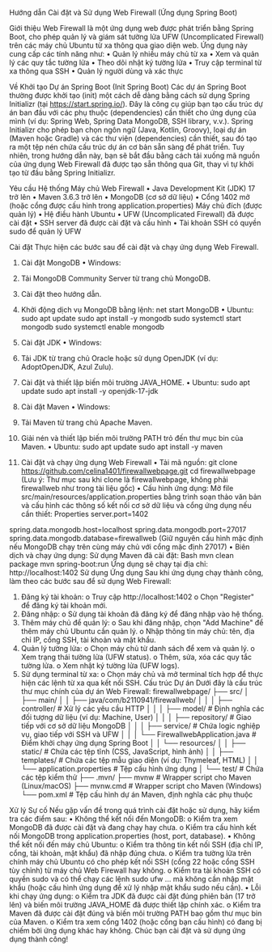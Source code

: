 Hướng dẫn Cài đặt và Sử dụng Web Firewall (Ứng dụng Spring Boot)

Giới thiệu
Web Firewall là một ứng dụng web được phát triển bằng Spring Boot, cho phép quản lý và giám sát tường lửa UFW (Uncomplicated Firewall) trên các máy chủ Ubuntu từ xa thông qua giao diện web. Ứng dụng này cung cấp các tính năng như:
•	Quản lý nhiều máy chủ từ xa
•	Xem và quản lý các quy tắc tường lửa
•	Theo dõi nhật ký tường lửa
•	Truy cập terminal từ xa thông qua SSH
•	Quản lý người dùng và xác thực

Về Khởi tạo Dự án Spring Boot (Init Spring Boot)
Các dự án Spring Boot thường được khởi tạo (init) một cách dễ dàng bằng cách sử dụng Spring Initializr (tại https://start.spring.io/). Đây là công cụ giúp bạn tạo cấu trúc dự án ban đầu với các phụ thuộc (dependencies) cần thiết cho ứng dụng của mình (ví dụ: Spring Web, Spring Data MongoDB, SSH library, v.v.). Spring Initializr cho phép bạn chọn ngôn ngữ (Java, Kotlin, Groovy), loại dự án (Maven hoặc Gradle) và các thư viện (dependencies) cần thiết, sau đó tạo ra một tệp nén chứa cấu trúc dự án cơ bản sẵn sàng để phát triển.
Tuy nhiên, trong hướng dẫn này, bạn sẽ bắt đầu bằng cách tải xuống mã nguồn của ứng dụng Web Firewall đã được tạo sẵn thông qua Git, thay vì tự khởi tạo từ đầu bằng Spring Initializr.

Yêu cầu Hệ thống
Máy chủ Web Firewall
•	Java Development Kit (JDK) 17 trở lên
•	Maven 3.6.3 trở lên
•	MongoDB (cơ sở dữ liệu)
•	Cổng 1402 mở (hoặc cổng được cấu hình trong application.properties)
Máy chủ đích (được quản lý)
•	Hệ điều hành Ubuntu
•	UFW (Uncomplicated Firewall) đã được cài đặt
•	SSH server đã được cài đặt và cấu hình
•	Tài khoản SSH có quyền sudo để quản lý UFW

Cài đặt
Thực hiện các bước sau để cài đặt và chạy ứng dụng Web Firewall.
1. Cài đặt MongoDB
•	Windows:
1.	Tải MongoDB Community Server từ trang chủ MongoDB.
2.	Cài đặt theo hướng dẫn.
3.	Khởi động dịch vụ MongoDB bằng lệnh: 
net start MongoDB
•	Ubuntu:
sudo apt update
sudo apt install -y mongodb
sudo systemctl start mongodb
sudo systemctl enable mongodb
2. Cài đặt JDK
•	Windows:
1.	Tải JDK từ trang chủ Oracle hoặc sử dụng OpenJDK (ví dụ: AdoptOpenJDK, Azul Zulu).
2.	Cài đặt và thiết lập biến môi trường JAVA_HOME.
•	Ubuntu:
sudo apt update
sudo apt install -y openjdk-17-jdk
3. Cài đặt Maven
•	Windows:
1.	Tải Maven từ trang chủ Apache Maven.
2.	Giải nén và thiết lập biến môi trường PATH trỏ đến thư mục bin của Maven.
•	Ubuntu:
sudo apt update
sudo apt install -y maven



4. Cài đặt và chạy ứng dụng Web Firewall
•	Tải mã nguồn:
git clone https://github.com/celina1401/firewallwebpage.git
cd firewallwebpage
(Lưu ý: Thư mục sau khi clone là firewallwebpage, không phải firewallweb như trong tài liệu gốc)
•	Cấu hình ứng dụng: Mở file src/main/resources/application.properties bằng trình soạn thảo văn bản và cấu hình các thông số kết nối cơ sở dữ liệu và cổng ứng dụng nếu cần thiết:
Properties
server.port=1402

spring.data.mongodb.host=localhost
spring.data.mongodb.port=27017
spring.data.mongodb.database=firewallweb
(Giữ nguyên cấu hình mặc định nếu MongoDB chạy trên cùng máy chủ với cổng mặc định 27017)
•	Biên dịch và chạy ứng dụng: Sử dụng Maven đã cài đặt:
Bash
mvn clean package
mvn spring-boot:run
Ứng dụng sẽ chạy tại địa chỉ: http://localhost:1402
Sử dụng Ứng dụng
Sau khi ứng dụng chạy thành công, làm theo các bước sau để sử dụng Web Firewall:
1.	Đăng ký tài khoản:
o	Truy cập http://localhost:1402
o	Chọn "Register" để đăng ký tài khoản mới.
2.	Đăng nhập:
o	Sử dụng tài khoản đã đăng ký để đăng nhập vào hệ thống.
3.	Thêm máy chủ để quản lý:
o	Sau khi đăng nhập, chọn "Add Machine" để thêm máy chủ Ubuntu cần quản lý.
o	Nhập thông tin máy chủ: tên, địa chỉ IP, cổng SSH, tài khoản và mật khẩu.
4.	Quản lý tường lửa:
o	Chọn máy chủ từ danh sách để xem và quản lý.
o	Xem trạng thái tường lửa (UFW status).
o	Thêm, sửa, xóa các quy tắc tường lửa.
o	Xem nhật ký tường lửa (UFW logs).
5.	Sử dụng terminal từ xa:
o	Chọn máy chủ và mở terminal tích hợp để thực hiện các lệnh từ xa qua kết nối SSH.
Cấu trúc Dự án
Dưới đây là cấu trúc thư mục chính của dự án Web Firewall:
firewallwebpage/
├── src/
│   ├── main/
│   │   ├── java/com/b2110941/firewallweb/
│   │   │   ├── controller/      # Xử lý các yêu cầu HTTP
│   │   │   ├── model/         # Định nghĩa các đối tượng dữ liệu (ví dụ: Machine, User)
│   │   │   ├── repository/      # Giao tiếp với cơ sở dữ liệu MongoDB
│   │   │   ├── service/       # Chứa logic nghiệp vụ, giao tiếp với SSH và UFW
│   │   │   └── FirewallwebApplication.java  # Điểm khởi chạy ứng dụng Spring Boot
│   │   └── resources/
│   │       ├── static/        # Chứa các tệp tĩnh (CSS, JavaScript, hình ảnh)
│   │       ├── templates/     # Chứa các tệp mẫu giao diện (ví dụ: Thymeleaf, HTML)
│   │       └── application.properties   # Tệp cấu hình ứng dụng
│   └── test/              # Chứa các tệp kiểm thử
├── .mvn/
├── mvnw                 # Wrapper script cho Maven (Linux/macOS)
├── mvnw.cmd             # Wrapper script cho Maven (Windows)
└── pom.xml              # Tệp cấu hình dự án Maven, định nghĩa các phụ thuộc


Xử lý Sự cố
Nếu gặp vấn đề trong quá trình cài đặt hoặc sử dụng, hãy kiểm tra các điểm sau:
•	Không thể kết nối đến MongoDB:
o	Kiểm tra xem MongoDB đã được cài đặt và đang chạy hay chưa.
o	Kiểm tra cấu hình kết nối MongoDB trong application.properties (host, port, database).
•	Không thể kết nối đến máy chủ Ubuntu:
o	Kiểm tra thông tin kết nối SSH (địa chỉ IP, cổng, tài khoản, mật khẩu) đã nhập đúng chưa.
o	Kiểm tra tường lửa trên chính máy chủ Ubuntu có cho phép kết nối SSH (cổng 22 hoặc cổng SSH tùy chỉnh) từ máy chủ Web Firewall hay không.
o	Kiểm tra tài khoản SSH có quyền sudo và có thể chạy các lệnh sudo ufw ... mà không cần nhập mật khẩu (hoặc cấu hình ứng dụng để xử lý nhập mật khẩu sudo nếu cần).
•	Lỗi khi chạy ứng dụng:
o	Kiểm tra JDK đã được cài đặt đúng phiên bản (17 trở lên) và biến môi trường JAVA_HOME đã được thiết lập chính xác.
o	Kiểm tra Maven đã được cài đặt đúng và biến môi trường PATH bao gồm thư mục bin của Maven.
o	Kiểm tra xem cổng 1402 (hoặc cổng bạn cấu hình) có đang bị chiếm bởi ứng dụng khác hay không.
Chúc bạn cài đặt và sử dụng ứng dụng thành công!

